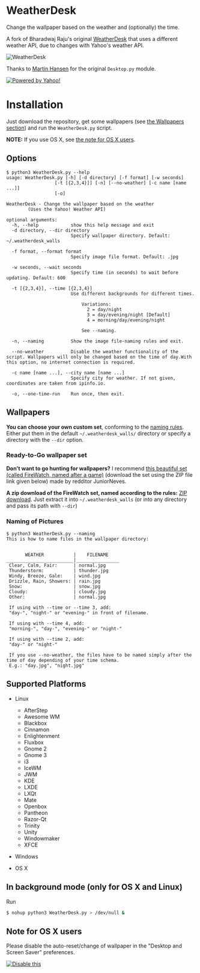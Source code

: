 # WeatherDesk

Change the wallpaper based on the weather and (optionally) the time.

A fork of Bharadwaj Raju's original [WeatherDesk](https://gitlab.com/bharadwaj-raju/WeatherDesk) that uses a different weather API, due to changes 
with Yahoo's weather API.

![WeatherDesk](http://i.imgur.com/F2Lml2n.png)

Thanks to [Martin Hansen](http://stackoverflow.com/users/2118300/martin-hansen) for the original `Desktop.py` module.

[![Powered by Yahoo!](https://poweredby.yahoo.com/purple.png)](https://www.yahoo.com/?ilc=401)

# Installation

Just download the repository, get some wallpapers (see [the Wallpapers section](#wallpapers)) and run the `WeatherDesk.py` script.

**NOTE:** If you use OS X, see [the note for OS X users](#note-for-os-x-users).

## Options

    $ python3 WeatherDesk.py --help
    usage: WeatherDesk.py [-h] [-d directory] [-f format] [-w seconds]
                      [-t [{2,3,4}]] [-n] [--no-weather] [-c name [name ...]]
                      [-o]

    WeatherDesk - Change the wallpaper based on the weather
            (Uses the Yahoo! Weather API)

    optional arguments:
      -h, --help            show this help message and exit
      -d directory, --dir directory
                            Specify wallpaper directory. Default: ~/.weatherdesk_walls
                            
      -f format, --format format
                            Specify image file format. Default: .jpg
                            
      -w seconds, --wait seconds
                            Specify time (in seconds) to wait before updating. Default: 600
                            
      -t [{2,3,4}], --time [{2,3,4}]
                            Use different backgrounds for different times.
                            
                                Variations:
                                  2 = day/night
                                  3 = day/evening/night [Default]
                                  4 = morning/day/evening/night
                                
                                See --naming.
                            
      -n, --naming          Show the image file-naming rules and exit.
                            
      --no-weather          Disable the weather functionality of the script. Wallpapers will only be changed based on the time of day.With this option, no internet connection is required.
                            
      -c name [name ...], --city name [name ...]
                            Specify city for weather. If not given, coordinates are taken from ipinfo.io.
                            
      -o, --one-time-run    Run once, then exit.


## Wallpapers

**You can choose your own custom set**, conforming to the [naming rules](#naming-of-pictures).
Either put them in the default `~/.weatherdesk_walls/` directory or specify a directory with the `--dir` option.

### Ready-to-Go wallpaper set

**Don't want to go hunting for wallpapers?** I recommend [this beautiful set (called FireWatch, named after a game)](http://imgur.com/a/snB5O) (download the set using the ZIP file link given below) made by redditor JuniorNeves.

**A zip download of the FireWatch set, named according to the rules:** [ZIP download](https://github.com/bharadwaj-raju/FireWatch-WeatherDesk-Pack/archive/master.zip). Just extract it into `~/.weatherdesk_walls` (or into any directory and pass its path with `--dir`)


### Naming of Pictures

    $ python3 WeatherDesk.py --naming
    This is how to name files in the wallpaper directory:


           WEATHER           |    FILENAME
    _________________________|________________
     Clear, Calm, Fair:      | normal.jpg
     Thunderstorm:           | thunder.jpg
     Windy, Breeze, Gale:    | wind.jpg
     Drizzle, Rain, Showers: | rain.jpg
     Snow:                   | snow.jpg
     Cloudy:                 | cloudy.jpg
     Other:                  | normal.jpg

     If using with --time or --time 3, add:
     "day-", "night-" or "evening-" in front of filename.

     If using with --time 4, add:
     "morning-", "day-", "evening-" or "night-"

     If using with --time 2, add:
     "day-" or "night-"

     If you use --no-weather, the files have to be named simply after the time of day depending of your time schema.
     E.g.: "day.jpg", "night.jpg"


## Supported Platforms

- Linux

  - AfterStep
  - Awesome WM
  - Blackbox
  - Cinnamon
  - Enlightenment
  - Fluxbox
  - Gnome 2
  - Gnome 3
  - i3
  - IceWM
  - JWM
  - KDE
  - LXDE
  - LXQt
  - Mate
  - Openbox
  - Pantheon
  - Razor-Qt
  - Trinity
  - Unity
  - Windowmaker
  - XFCE

- Windows

- OS X

## In background mode (only for OS X and Linux)

Run

```sh
$ nohup python3 WeatherDesk.py > /dev/null &
```

## Note for OS X users

Please disable the auto-reset/change of wallpaper in the  "Desktop and Screen Saver" preferences.

[![Disable this](http://i.imgur.com/BFi1GHGm.png)](http://i.imgur.com/BFi1GHG.png)
